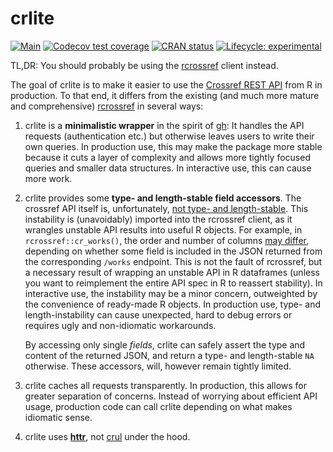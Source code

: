 # crlite

<!-- badges: start -->
[![Main](https://github.com/subugoe/crlite/workflows/.github/workflows/main.yaml/badge.svg)](https://github.com/subugoe/biblids/actions)
[![Codecov test coverage](https://codecov.io/gh/subugoe/crlite/branch/master/graph/badge.svg)](https://codecov.io/gh/subugoe/biblids?branch=master)
[![CRAN status](https://www.r-pkg.org/badges/version/crlite)](https://CRAN.R-project.org/package=biblids)
[![Lifecycle: experimental](https://img.shields.io/badge/lifecycle-experimental-orange.svg)](https://www.tidyverse.org/lifecycle/#experimental)
<!-- badges: end -->

TL,DR: You should probably be using the [rcrossref](https://github.com/ropensci/rcrossref) client instead.

The goal of crlite is to make it easier to use the [Crossref REST API](https://github.com/CrossRef/rest-api-doc) from R in production.
To that end, it differs from the existing (and much more mature and comprehensive) [rcrossref](https://github.com/ropensci/rcrossref) in several ways:

1. crlite is a **minimalistic wrapper** in the spirit of [gh](https://github.com/r-lib/gh):
    It handles the API requests (authentication etc.) but otherwise leaves users to write their own queries.
    In production use, this may make the package more stable because it cuts a layer of complexity and allows more tightly focused queries and smaller data structures.
    In interactive use, this can cause more work.
1. crlite provides some **type- and length-stable field accessors**.
    The crossref API itself is, unfortunately, [not type- and length-stable](https://github.com/CrossRef/rest-api-doc/issues/551).
    This instability is (unavoidably) imported into the rcrossref client, as it wrangles unstable API results into useful R objects.
    For example, in `rcrossref::cr_works()`, the order and number of columns [may differ](https://github.com/subugoe/metacheck/issues/183), depending on whether some field is included in the JSON returned from the corresponding `/works` endpoint.
    This is not the fault of rcrossref, but a necessary result of wrapping an unstable API in R dataframes (unless you want to reimplement the entire API spec in R to reassert stability).
    In interactive use, the instability may be a minor concern, outweighted by the convenience of ready-made R objects.
    In production use, type- and length-instability can cause unexpected, hard to debug errors or requires ugly and non-idiomatic workarounds.

    By accessing only single *fields*, crlite can safely assert the type and content of the returned JSON, and return a type- and length-stable `NA` otherwise.
    These accessors, will, however remain tightly limited.
1. crlite caches all requests transparently.
    In production, this allows for greater separation of concerns.
    Instead of worrying about efficient API usage, production code can call crlite depending on what makes idiomatic sense.
1. crlite uses **[httr](https://github.com/r-lib/httr)**, not [crul](https://github.com/ropensci/crul) under the hood.
